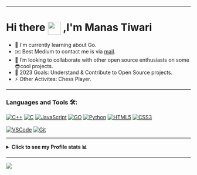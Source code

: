 
---

# Hi there <img align="center" src="https://github.com/Arsenic-ATG/Arsenic-ATG/blob/master/assets/hello.gif" width="35"> ,I'm Manas Tiwari

- 🌱 I'm currently learning about Go.
- ✉️ Best Medium to contact me is via [mail](manast0411@gmail.com).
- 👯 I’m looking to collaborate with other open source enthusiasts on some 😎cool projects.
- 🥅 2023 Goals: Understand & Contribute to Open Source projects.
- ⚡ Other Activites: Chess Player.
---

### Languages and Tools 🛠:

[![C++](https://img.shields.io/badge/C%2B%2B-%23434C5E?style=for-the-badge&logo=C%2B%2B&labelColor=%23800000)](https://en.wikipedia.org/wiki/C%2B%2B)
[![C](https://img.shields.io/badge/%20-C--language-%23434C5E?style=for-the-badge&logo=c&%2B%2B&labelColor=%23A8B9CC&logoColor=black)](https://en.wikipedia.org/wiki/C_(programming_language))
[![JavaScript](https://img.shields.io/badge/javascript-%23434C5E?style=for-the-badge&logo=javascript&%2B%2B&labelColor=%233776AB&logoColor=#faa307)]()
[![GO](https://img.shields.io/badge/Go-%23434C5E?style=for-the-badge&logo=Go&labelColor=%23800000)]()
[![Python](https://img.shields.io/badge/python-%23434C5E?style=for-the-badge&logo=python&%2B%2B&labelColor=%233776AB&logoColor=white)](https://www.python.org)
[![HTML5](https://img.shields.io/badge/HTML-%23434C5E?style=for-the-badge&logo=HTML5&%2B%2B&labelColor=%23E34F26&logoColor=white)](https://en.wikipedia.org/wiki/HTML)
[![CSS3](https://img.shields.io/badge/CSS-%23434C5E?style=for-the-badge&logo=CSS3&labelColor=%231572b6)](https://en.wikipedia.org/wiki/CSS)
<br />
<br />
[![VSCode](https://img.shields.io/badge/Visual--Studio--Code-%23434C5E?style=for-the-badge&logo=visualstudiocode%20text&labelColor=%23FF9800&logoColor=black)](https://en.wikipedia.org/wiki/Sublime_Text)
[![Git](https://img.shields.io/badge/Git-%23434C5E?style=for-the-badge&logo=git&labelColor=%23F05032&logoColor=white)](https://git-scm.com)

---

<details><summary><strong>Click to see my Profile stats 📊</strong></summary>
<br />

<p align="center">
<a>
  <img height="180em" src="https://github-readme-stats.vercel.app/api?username=Manas-Tiwari&show_icons=true&hide_border=true&count_private=true&theme=nord"/>
  <img height="180em" src="https://github-readme-stats.vercel.app/api/top-langs/?username=Manas-Tiwari&hide=TeX,QMake&theme=nord&layout=compact&hide_border=true"/>
</a>

<a>
  <img height="137em" src="https://github-profile-trophy.vercel.app/?username=Manas-Tiwari&theme=nord&no-frame=true&margin-w=4&row=1"/>
</a>

<a>
  <img height="295em" src="https://activity-graph.herokuapp.com/graph?username=Manas-Tiwari&hide_border=true&theme=nord" />
</a>

</p>

**NOTE** : the above data (Most Used Languages) does not indicate my skill level or something like that, it's a github metric of which languages i have the most code on github
</details>

 ----
<a href= mailto:manast0411@gmail.com>
<img src= "https://img.shields.io/badge/Gmail-D14836?style=for-the-badge&logo=gmail&logoColor=white"/>
</a>
